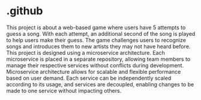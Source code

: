 # .github
This project is about a web-based game where users have 5 attempts to guess a song. With each attempt, an additional second of the song is played to help users make their guess.
The game challenges users to recognize songs and introduces them to new artists they may not have heard before.
This project is designed using a microservice architecture. Each microservice is placed in a separate repository, allowing team members to manage their respective services without conflicts during development.
Microservice architecture allows for scalable and flexible performance based on user demand. Each service can be independently scaled according to its usage, and services are decoupled, enabling changes to be made to one service without impacting others.

